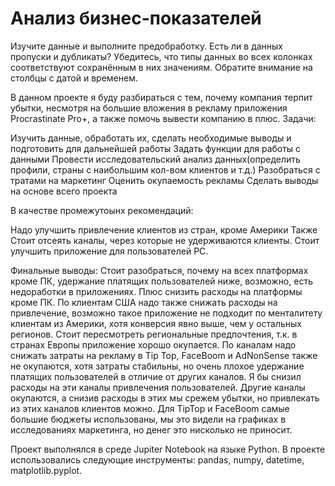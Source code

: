 <div id-"header" align-"center">
<h1>Анализ бизнес-показателей</h1> 

<p1>Изучите данные и выполните предобработку. Есть ли в данных пропуски и дубликаты? Убедитесь, что типы данных во всех колонках соответствуют сохранённым в них значениям. Обратите внимание на столбцы с датой и временем.</p1> 

<p2>В данном проекте я буду разбираться с тем, почему компания терпит убытки, несмотря на большие вложения в рекламу приложения Procrastinate Pro+, а также помочь вывести компанию в плюс. Задачи:</p2> 

<p3> Изучить данные, обработать их, сделать необходимые выводы и подготовить для дальнейшей работы
Задать функции для работы с данными
Провести исследовательский анализ данных(определить профили, страны с наибольшим кол-вом клиентов и т.д.)
Разобраться с тратами на маркетинг
Оценить окупаемость рекламы
Сделать выводы на основе всего проекта</p3> 

<p4> В качестве промежутоынх рекомендаций:</p4> 

<p5> Надо улучшить привлечение клиентов из стран, кроме Америки
Также Стоит отсеять каналы, через которые не удерживаются клиенты.
Стоит улучшить приложение для пользователей PC.</p5> 

<p6> Финальные выводы:
Стоит разобраться, почему на всех платформах кроме ПК, удержание платящих пользователей ниже, возможно, есть недоработки в приложениях. Плюс снизить расходы на платформы кроме ПК.
По клиентам США надо также снижать расходы на привлечение, возможно такое приложение не подходит по менталитету клиентам из Америки, хотя конверсия явно выше, чем у остальных регионов. Стоит пересмотреть региональные предпочтения, т.к. в странах Европы приложение хорошо окупается.
По каналам надо снижать затраты на рекламу в Tip Top, FaceBoom и AdNonSense также не окупаются, хотя затраты стабильны, но очень плохое удержание платящих пользователей в отличие от других каналов. Я бы снизил расходы на эти каналы привлечения пользователей. Другие каналы окупаются, а снизив расходы в этих мы срежем убытки, но привлекать из этих каналов клиентов можно. Для TipTop и FaceBoom самые большие бюджеты использованы, мы это видели на графиках в исследованиях маркетинга, но денег это нисколько не приносит.</p6> 

<p7> Проект выполнялся в среде Jupiter Notebook на языке Python. В проекте использовались следующие инструменты: pandas, numpy, datetime, matplotlib.pyplot.
</p7>  

</div>  
